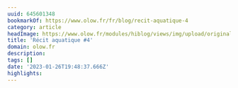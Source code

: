 ```yaml
---
uuid: 645601348
bookmarkOf: https://www.olow.fr/fr/blog/recit-aquatique-4
category: article
headImage: https://www.olow.fr/modules/hiblog/views/img/upload/original/2022/02/ClovisDonizetti_Olow_TL_01433-740x493.jpg
title: 'Récit aquatique #4'
domain: olow.fr
description: 
tags: []
date: '2023-01-26T19:48:37.666Z'
highlights: 
---
```




